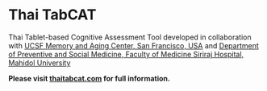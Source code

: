 # Thai TabCAT

Thai Tablet-based Cognitive Assessment Tool developed in collaboration with [UCSF Memory and Aging Center, San Francisco, USA](https://memory.ucsf.edu) and [Department of Preventive and Social Medicine, Faculty of Medicine Siriraj Hospital, Mahidol University](https://www2.si.mahidol.ac.th/en/)

**Please visit [thaitabcat.com](https://thaitabcat.com) for full information.**
